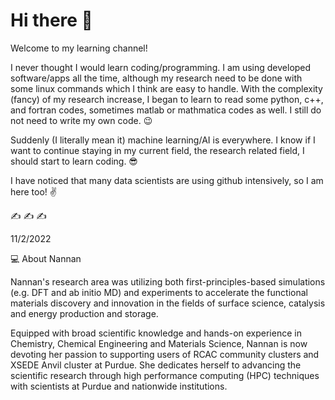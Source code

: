 # Hi there 👋

Welcome to my learning channel! 

I never thought I would learn coding/programming. I am using developed software/apps all the time, although my research need to be done with some linux commands which I think are easy to handle. With the complexity (fancy) of my research increase, I began to learn to read some python, c++, and fortran codes, sometimes matlab or mathmatica codes as well. I still do not need to write my own code. :wink:

Suddenly (I literally mean it) machine learning/AI is everywhere. I know if I want to continue staying in my current field, the research related field, I should start to learn coding. :sunglasses: 

I have noticed that many data scientists are using github intensively, so I am here too! :v: 

:writing_hand: :writing_hand: :writing_hand:

11/2/2022


:computer: About Nannan

Nannan's research area was utilizing both first-principles-based simulations (e.g. DFT and ab initio MD) and experiments to accelerate the functional materials discovery and innovation in the fields of surface science, catalysis and energy production and storage.

Equipped with broad scientific knowledge and hands-on experience in Chemistry, Chemical Engineering and Materials Science, Nannan is now devoting her passion to supporting users of RCAC community clusters and XSEDE Anvil cluster at Purdue. She dedicates herself to advancing the scientific research through high performance computing (HPC) techniques with scientists at Purdue and nationwide institutions.
